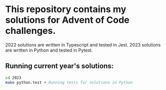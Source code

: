 # This repository contains my solutions for Advent of Code challenges. 
2022 solutions are written in Typescript and tested in Jest.
2023 solutions are written in Python and tested in Pytest.

## Running current year's solutions:

```bash
cd 2023
make python.test # Running tests for solutions in Python 
```